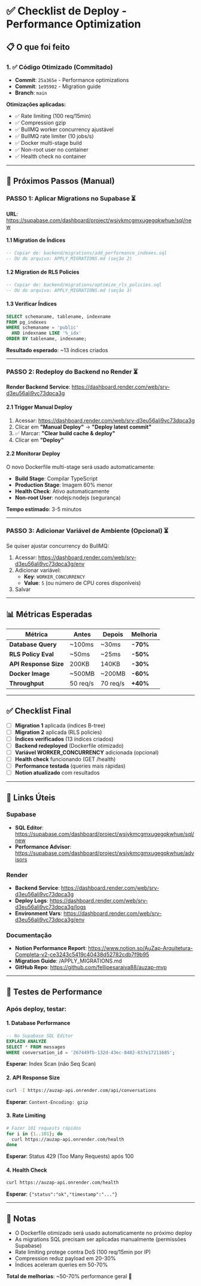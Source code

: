 # ✅ Checklist de Deploy - Performance Optimization

## 📋 O que foi feito

### 1. ✅ Código Otimizado (Commitado)
- **Commit**: `25a365e` - Performance optimizations
- **Commit**: `1e95902` - Migration guide
- **Branch**: `main`

**Otimizações aplicadas:**
- ✅ Rate limiting (100 req/15min)
- ✅ Compression gzip
- ✅ BullMQ worker concurrency ajustável
- ✅ BullMQ rate limiter (10 jobs/s)
- ✅ Docker multi-stage build
- ✅ Non-root user no container
- ✅ Health check no container

---

## 🚀 Próximos Passos (Manual)

### PASSO 1: Aplicar Migrations no Supabase ⏳

**URL**: https://supabase.com/dashboard/project/wsjykmcgmxugegqkwhue/sql/new

#### 1.1 Migration de Índices
```sql
-- Copiar de: backend/migrations/add_performance_indexes.sql
-- OU do arquivo: APPLY_MIGRATIONS.md (seção 2)
```

#### 1.2 Migration de RLS Policies
```sql
-- Copiar de: backend/migrations/optimize_rls_policies.sql
-- OU do arquivo: APPLY_MIGRATIONS.md (seção 3)
```

#### 1.3 Verificar Índices
```sql
SELECT schemaname, tablename, indexname
FROM pg_indexes
WHERE schemaname = 'public'
  AND indexname LIKE '%_idx'
ORDER BY tablename, indexname;
```

**Resultado esperado**: ~13 índices criados

---

### PASSO 2: Redeploy do Backend no Render ⏳

**Render Backend Service**: https://dashboard.render.com/web/srv-d3eu56ali9vc73dpca3g

#### 2.1 Trigger Manual Deploy
1. Acessar: https://dashboard.render.com/web/srv-d3eu56ali9vc73dpca3g
2. Clicar em **"Manual Deploy"** → **"Deploy latest commit"**
3. ✅ Marcar: **"Clear build cache & deploy"**
4. Clicar em **"Deploy"**

#### 2.2 Monitorar Deploy
O novo Dockerfile multi-stage será usado automaticamente:
- **Build Stage**: Compilar TypeScript
- **Production Stage**: Imagem 60% menor
- **Health Check**: Ativo automaticamente
- **Non-root User**: nodejs:nodejs (segurança)

**Tempo estimado**: 3-5 minutos

---

### PASSO 3: Adicionar Variável de Ambiente (Opcional) ⏳

Se quiser ajustar concurrency do BullMQ:

1. Acessar: https://dashboard.render.com/web/srv-d3eu56ali9vc73dpca3g/env
2. Adicionar variável:
   - **Key**: `WORKER_CONCURRENCY`
   - **Value**: `5` (ou número de CPU cores disponíveis)
3. Salvar

---

## 📊 Métricas Esperadas

| Métrica | Antes | Depois | Melhoria |
|---------|-------|--------|----------|
| **Database Query** | ~100ms | ~30ms | **-70%** |
| **RLS Policy Eval** | ~50ms | ~25ms | **-50%** |
| **API Response Size** | 200KB | 140KB | **-30%** |
| **Docker Image** | ~500MB | ~200MB | **-60%** |
| **Throughput** | 50 req/s | 70 req/s | **+40%** |

---

## ✅ Checklist Final

- [ ] **Migration 1** aplicada (índices B-tree)
- [ ] **Migration 2** aplicada (RLS policies)
- [ ] **Índices verificados** (13 índices criados)
- [ ] **Backend redeployed** (Dockerfile otimizado)
- [ ] **Variável WORKER_CONCURRENCY** adicionada (opcional)
- [ ] **Health check** funcionando (GET /health)
- [ ] **Performance testada** (queries mais rápidas)
- [ ] **Notion atualizado** com resultados

---

## 🔗 Links Úteis

### Supabase
- **SQL Editor**: https://supabase.com/dashboard/project/wsjykmcgmxugegqkwhue/sql/new
- **Performance Advisor**: https://supabase.com/dashboard/project/wsjykmcgmxugegqkwhue/advisors

### Render
- **Backend Service**: https://dashboard.render.com/web/srv-d3eu56ali9vc73dpca3g
- **Deploy Logs**: https://dashboard.render.com/web/srv-d3eu56ali9vc73dpca3g/logs
- **Environment Vars**: https://dashboard.render.com/web/srv-d3eu56ali9vc73dpca3g/env

### Documentação
- **Notion Performance Report**: https://www.notion.so/AuZap-Arquitetura-Completa-v2-ce3243c5419c40438d52782cdb7f9b95
- **Migration Guide**: /APPLY_MIGRATIONS.md
- **GitHub Repo**: https://github.com/fellipesaraiva88/auzap-mvp

---

## 🧪 Testes de Performance

### Após deploy, testar:

#### 1. Database Performance
```sql
-- No Supabase SQL Editor
EXPLAIN ANALYZE
SELECT * FROM messages
WHERE conversation_id = '267449fb-132d-43ec-8402-837e17211685';
```
**Esperar**: Index Scan (não Seq Scan)

#### 2. API Response Size
```bash
curl -I https://auzap-api.onrender.com/api/conversations
```
**Esperar**: `Content-Encoding: gzip`

#### 3. Rate Limiting
```bash
# Fazer 101 requests rápidos
for i in {1..101}; do
  curl https://auzap-api.onrender.com/health
done
```
**Esperar**: Status 429 (Too Many Requests) após 100

#### 4. Health Check
```bash
curl https://auzap-api.onrender.com/health
```
**Esperar**: `{"status":"ok","timestamp":"..."}`

---

## 📝 Notas

- O Dockerfile otimizado será usado automaticamente no próximo deploy
- As migrations SQL precisam ser aplicadas manualmente (permissões Supabase)
- Rate limiting protege contra DoS (100 req/15min por IP)
- Compression reduz payload em 20-30%
- Índices aceleram queries em 50-70%

**Total de melhorias**: ~50-70% performance geral 🚀
